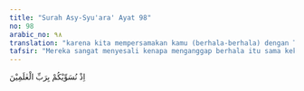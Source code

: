 ```yaml
---
title: "Surah Asy-Syu'ara' Ayat 98"
no: 98
arabic_no: ٩٨
translation: "karena kita mempersamakan kamu (berhala-berhala) dengan Tuhan seluruh alam."
tafsir: "Mereka sangat menyesali kenapa menganggap berhala itu sama kekuasaannya dengan Allah, sehingga mereka menyembahnya."
---
```

اِذْ نُسَوِّيْكُمْ بِرَبِّ الْعٰلَمِيْنَ 